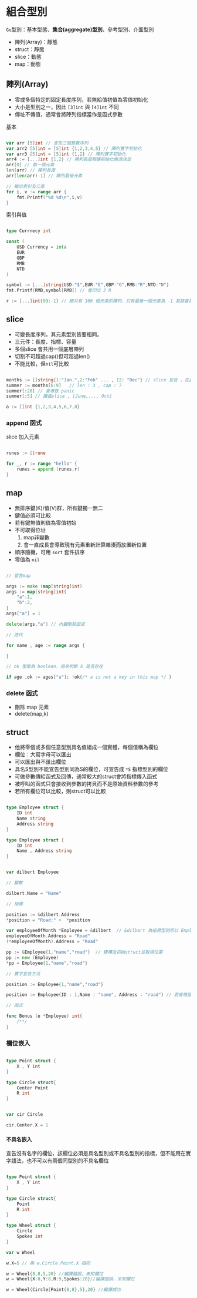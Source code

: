 # 組合型別

`Go`型別：基本型態、**集合(aggregate)型別**、參考型別、介面型別

* 陣列(Array)：靜態
* struct：靜態
* slice：動態
* map：動態

## 陣列(Array)

* 零或多個特定的固定長度序列，若無給值初值為零值初始化
* 大小是型別之一，因此 `[3]int` 與 `[4]int` 不同
* 傳址不傳值，通常會將陣列指標當作是函式參數

基本
```go

var arr [5]int // 宣告三個整數序列
var arr2 [5]int = [5]int {1,2,3,4,5} // 陣列實字初始化
var arr3 [5]int = [5]int {1,2} // 陣列實字初始化
arr4 := [...]int {1,2} // 陣列長度根據初始化樹浪決定
arr[0] // 第一個元素
len(arr) // 陣列長度
arr[len(arr)-1] // 陣列最後元素

// 輸出索引及元素
for i, v := range arr {
    fmt.Printf("%d %d\n",i,v)
}

```

索引與值

```go

type Currnecy int

const (
    USD Currency = iota
    EUR 
    GBP
    RMB
    NTD
)

symbol := [...]string{USD:"$",EUR:"E",GBP:"G",RMB:"R",NTD:"N"}
fmt.Printf(RMB,symbol[RMB]) // 會印出 3 R

r := [...]int{99:-1} // 總共有 100 個元素的陣列，只有最後一個元素為 -1 其餘會被零值初始

```

## slice

* 可變長度序列，其元素型別皆要相同。
* 三元件：長度、指標、容量
* 多個slice 會共用一個底層陣列
* 切割不可超過cap()但可超過len()
* 不能比較，但`nil`可比較


```go

months := []string{1:"Jan.",2:"Feb" ... , 12: "Dec"} // slice 宣告 ，在此索引值0會零值初始 ""
summer := months[6:9]   // len : 3 , cap : 7
summer[:20] // 會導致 panic
summer[:5] // 擴張slice , [June,..., Oct]

a := []int {1,2,3,4,5,6,7,8}

```

### append 函式

slice 加入元素

```go 

runes := []rune

for _, r := range "hello" {
    runes = append (runes,r)
}

```

## map

* 無排序鍵(K)/值(V)群，所有鍵獨一無二
* 鍵值必須可比較
* 若有鍵無值則值為零值初始
* 不可取得位址
    1. map非變數
    2. 會一直成長會導致現有元素重新計算雜湊而放置新位置
* 順序隨機，可用 `sort` 套件排序
* 零值為 `nil`

```go

// 宣告map 

args := make (map[string]int)
args := map[string]int{
    "a":1,
    "b":2,
}
args["a"] = 1

delete(args,"a") // 內鍵刪除函式

// 迭代

for name , age := range args {

}

// ok 型態為 boolean，用來判斷 k 是否存在

if age ,ok := ages["a"]; !ok{/* a is not a key in this map */ }

```

### delete 函式

* 刪除 map 元素
* delete(map,k)

## struct

* 他將零個或多個任意型別具名值組成一個實體，每個值稱為欄位
* 欄位：大寫字母可以匯出
* 可以匯出與不匯出欄位
* 具名S型別不能宣告型別同為S的欄位，可宣告成 `*S` 指標型別的欄位
* 可做參數傳給函式及回傳，通常較大的struct會將指標傳入函式
* 被呼叫的函式只會接收到參數的拷貝而不是原始資料參數的參考
* 若所有欄位可以比較，則struct可以比較

```go

type Employee struct {
    ID int
    Name string
    Address string
}

type Employee struct {
    ID int
    Name , Address string
}


var dilbert Employee

// 變數

dilbert.Name = "Name"

// 指標

position := &dilbert.Address
*position = "Road:" +  *position

var employeeOfMonth *Employee = &dilbert  // &dilbert 為指標型別所以 Employee 要改為 *Employee 
employeeOfMonth.Address = "Road"
(*employeeOfMonth).Address = "Road"

pp := &Employee{1,"name","road"}  // 建構及初始struct並取得位置
pp := new (Employee)
*pp = Employee{1,"name","road"}  

// 實字宣告方法

position := Employee{1,"name","road"} 

position := Employee{ID : 1,Name : "name", Address : "road"} // 若省略宣告欄位會對此欄位零值初始

// 函式

func Bonus (e *Employee) int{
    /**/
}


```

### 欄位嵌入

```go

type Point struct {
    X , Y int
}

type Circle struct{
    Center Point
    R int 
}


var cir Circle

cir.Center.X = 1

```

#### 不具名嵌入

宣告沒有名字的欄位，該欄位必須是具名型別或不具名型別的指標，但不能用在實字語法，也不可以有兩個同型別的不具名欄位


```go

type Point struct {
    X , Y int
}

type Circle struct{
    Point
    R int 
}

type Wheel struct {
    Circle
    Spokes int
}

var w Wheel

w.X=5 // 與 w.Circle.Point.X 相同

w = Wheel{8,8,5,20} //編譯錯誤，未知欄位
w = Wheel{X:8,Y:8,R:9,Spokes:20}//編譯錯誤，未知欄位

w = Wheel{Circle{Point{8,8},5},20} //編譯成功

```